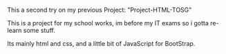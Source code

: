 This a second try on my previous Project: "Project-HTML-TOSG"

This is a project for my school works, im before my IT exams so i gotta re-learn some stuff.

Its mainly html and css, and a little bit of JavaScript for BootStrap.
